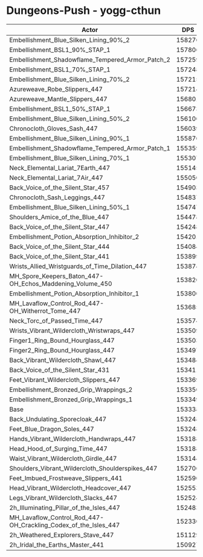 # Dungeons-Push - yogg-cthun
| Actor | DPS | Increase |
|---|:---:|:---:|
|Embellishment_Blue_Silken_Lining_90%_2|158276|3.22%|
|Embellishment_BSL1_90%_STAP_1|157806|2.91%|
|Embellishment_Shadowflame_Tempered_Armor_Patch_2|157259|2.56%|
|Embellishment_BSL1_70%_STAP_1|157248|2.55%|
|Embellishment_Blue_Silken_Lining_70%_2|157215|2.53%|
|Azureweave_Robe_Slippers_447|157214|2.53%|
|Azureweave_Mantle_Slippers_447|156801|2.26%|
|Embellishment_BSL1_50%_STAP_1|156673|2.17%|
|Embellishment_Blue_Silken_Lining_50%_2|156100|1.80%|
|Chronocloth_Gloves_Sash_447|156039|1.76%|
|Embellishment_Blue_Silken_Lining_90%_1|155876|1.66%|
|Embellishment_Shadowflame_Tempered_Armor_Patch_1|155359|1.32%|
|Embellishment_Blue_Silken_Lining_70%_1|155307|1.28%|
|Neck_Elemental_Lariat_7Earth_447|155145|1.18%|
|Neck_Elemental_Lariat_7Air_447|155050|1.12%|
|Back_Voice_of_the_Silent_Star_457|154903|1.02%|
|Chronocloth_Sash_Leggings_447|154837|0.98%|
|Embellishment_Blue_Silken_Lining_50%_1|154747|0.92%|
|Shoulders_Amice_of_the_Blue_447|154478|0.74%|
|Back_Voice_of_the_Silent_Star_447|154248|0.59%|
|Embellishment_Potion_Absorption_Inhibitor_2|154201|0.56%|
|Back_Voice_of_the_Silent_Star_444|154084|0.49%|
|Back_Voice_of_the_Silent_Star_441|153899|0.37%|
|Wrists_Allied_Wristguards_of_Time_Dilation_447|153874|0.35%|
|MH_Spore_Keepers_Baton_447-OH_Echos_Maddening_Volume_450|153820|0.31%|
|Embellishment_Potion_Absorption_Inhibitor_1|153800|0.30%|
|MH_Lavaflow_Control_Rod_447-OH_Witherrot_Tome_447|153685|0.23%|
|Neck_Torc_of_Passed_Time_447|153574|0.15%|
|Wrists_Vibrant_Wildercloth_Wristwraps_447|153509|0.11%|
|Finger1_Ring_Bound_Hourglass_447|153503|0.11%|
|Finger2_Ring_Bound_Hourglass_447|153497|0.10%|
|Back_Vibrant_Wildercloth_Shawl_447|153484|0.10%|
|Back_Voice_of_the_Silent_Star_431|153411|0.05%|
|Feet_Vibrant_Wildercloth_Slippers_447|153369|0.02%|
|Embellishment_Bronzed_Grip_Wrappings_2|153350|0.01%|
|Embellishment_Bronzed_Grip_Wrappings_1|153349|0.01%|
|Base|153338|0.00%|
|Back_Undulating_Sporecloak_447|153248|-0.06%|
|Feet_Blue_Dragon_Soles_447|153248|-0.06%|
|Hands_Vibrant_Wildercloth_Handwraps_447|153188|-0.10%|
|Head_Hood_of_Surging_Time_447|153188|-0.10%|
|Waist_Vibrant_Wildercloth_Girdle_447|153144|-0.13%|
|Shoulders_Vibrant_Wildercloth_Shoulderspikes_447|152706|-0.41%|
|Feet_Imbued_Frostweave_Slippers_441|152590|-0.49%|
|Head_Vibrant_Wildercloth_Headcover_447|152553|-0.51%|
|Legs_Vibrant_Wildercloth_Slacks_447|152524|-0.53%|
|2h_Illuminating_Pillar_of_the_Isles_447|152483|-0.56%|
|MH_Lavaflow_Control_Rod_447-OH_Crackling_Codex_of_the_Isles_447|152330|-0.66%|
|2h_Weathered_Explorers_Stave_447|151129|-1.44%|
|2h_Iridal_the_Earths_Master_441|150927|-1.57%|
